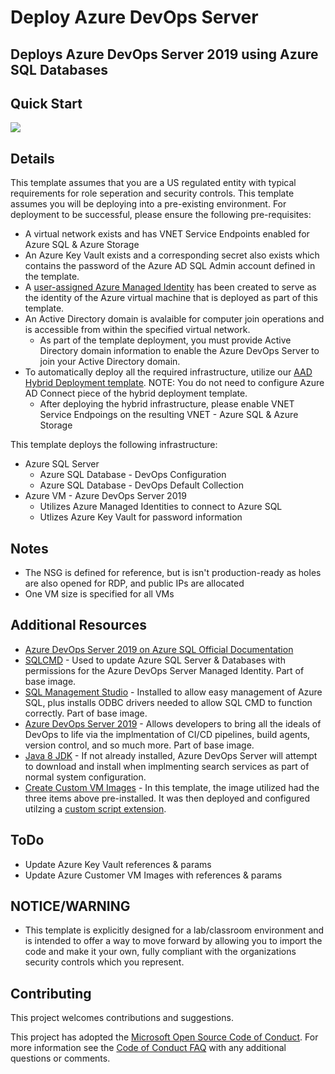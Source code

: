 # Deploy Azure DevOps Server

## Deploys Azure DevOps Server 2019 using Azure SQL Databases

## Quick Start

<a href="https://portal.azure.us/#create/Microsoft.Template/uri/https%3A%2F%2Fraw.githubusercontent.com%2Fusri%2Fdeploy_DevOps_Server_AzureSQL%2Fmaster%2Fazuredeploy.json" target="_blank"><img src="http://azuredeploy.net/AzureGov.png"/></a>

## Details

This template assumes that you are a US regulated entity with typical requirements for role seperation and security controls.  This template assumes you will be deploying into a pre-existing environment.  For deployment to be successful, please ensure the following pre-requisites:

* A virtual network exists and has VNET Service Endpoints enabled for Azure SQL & Azure Storage
* An Azure Key Vault exists and a corresponding secret also exists which contains the password of the Azure AD SQL Admin account defined in the template.
* A [user-assigned Azure Managed Identity](https://docs.microsoft.com/en-us/azure/active-directory/managed-identities-azure-resources/how-to-manage-ua-identity-portal) has been created to serve as the identity of the Azure virtual machine that is deployed as part of this template.
* An Active Directory domain is avalaible for computer join operations and is accessible from within the specified virtual network.
  * As part of the template deployment, you must provide Active Directory domain information to enable the Azure DevOps Server to join your Active Directory domain.
* To automatically deploy all the required infrastructure, utilize our <a href="https://github.com/Microsoft/aad-hybrid-lab" target="_blank">AAD Hybrid Deployment template</a>.  NOTE:  You do not need to configure Azure AD Connect piece of the hybrid deployment template.
  * After deploying the hybrid infrastructure, please enable VNET Service Endpoings on the resulting VNET - Azure SQL & Azure Storage

This template deploys the following infrastructure:

* Azure SQL Server
  * Azure SQL Database - DevOps Configuration
  * Azure SQL Database - DevOps Default Collection
* Azure VM - Azure DevOps Server 2019
  * Utilizes Azure Managed Identities to connect to Azure SQL
  * Utlizes Azure Key Vault for password information

## Notes

* The NSG is defined for reference, but is isn't production-ready as holes are also opened for RDP, and public IPs are allocated
* One VM size is specified for all VMs

## Additional Resources

* <a href="https://docs.microsoft.com/en-us/azure/devops/server/install/install-azure-sql?view=azure-devops" target="_blank">Azure DevOps Server 2019 on Azure SQL Official Documentation</a>
* <a href="https://docs.microsoft.com/en-us/sql/tools/sqlcmd-utility?view=sql-server-ver15" target="_blank">SQLCMD</a> - Used to update Azure SQL Server & Databases with permissions for the Azure DevOps Server Managed Identity.  Part of base image.
* <a href="https://docs.microsoft.com/en-us/sql/ssms/download-sql-server-management-studio-ssms?view=sql-server-ver15" target="_blank">SQL Management Studio</a> - Installed to allow easy management of Azure SQL, plus installs ODBC drivers needed to allow SQL CMD to function correctly.  Part of base image.
* <a href="https://visualstudio.microsoft.com/downloads" target="_blank">Azure DevOps Server 2019</a> - Allows developers to bring all the ideals of DevOps to life via the implmentation of CI/CD pipelines, build agents, version control, and so much more.  Part of base image.
* <a href="https://www.azul.com/downloads/zulu-community/?&architecture=x86-64-bit&package=jdk" target="_blank">Java 8 JDK</a> - If not already installed, Azure DevOps Server will attempt to download and install when implmenting search services as part of normal system configuration.
* <a href="https://docs.microsoft.com/en-us/azure/virtual-machines/windows/capture-image-resource" target="_blank">Create Custom VM Images</a> - In this template, the image utilized had the three items above pre-installed.  It was then deployed and configured utilzing a <a href="https://docs.microsoft.com/en-us/azure/virtual-machines/windows/tutorial-automate-vm-deployment" target="_blank">custom script extension</a>.

## ToDo

* Update Azure Key Vault references & params
* Update Azure Customer VM Images with references & params

## NOTICE/WARNING

* This template is explicitly designed for a lab/classroom environment and is intended to offer a way to move forward by allowing you to import the code and make it your own, fully compliant with the organizations security controls which you represent.

## Contributing

This project welcomes contributions and suggestions.

This project has adopted the [Microsoft Open Source Code of Conduct](https://opensource.microsoft.com/codeofconduct/).
For more information see the [Code of Conduct FAQ](https://opensource.microsoft.com/codeofconduct/faq/) with any additional questions or comments.